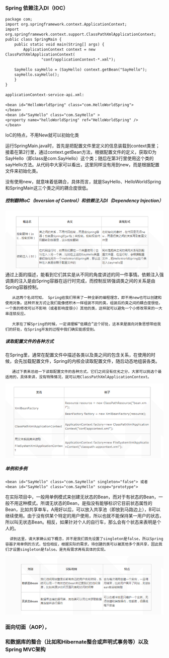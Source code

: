 ### Spring 依赖注入DI（IOC）

```
package com;
import org.springframework.context.ApplicationContext;
import org.springframework.context.support.ClassPathXmlApplicationContext;
public class SpringMain {
    public static void main(String[] args) {
        ApplicationContext context = new ClassPathXmlApplicationContext(
                "conf/applicationContext-*.xml");

    SayHello sayHello = (SayHello) context.getBean("SayHello");
    sayHello.sayHello();        
    }
}

applicationContext-service-api.xml:

<bean id="HelloWorldSpring" class="com.HelloWorldSpring">
</bean>
<bean id="SayHello" class="com.SayHello" >
<property name="helloWorldSpring" ref="HelloWorldSpring" />
</bean>
```
 IoC的特点，不用New就可以初始化类

运行SpringMain.java时，首先是把配置文件里定义的信息装载到context类里；接着在第2行里，通过context.getBean方法，根据配置文件的定义，获取ID为SayHello（即class是com.SayHello）这个类；随后在第3行里使用这个类的sayHello方法。从代码中大家可以看出，这里同样没有用到new，而是根据配置文件来初始化类。

 没有使用new，就意味着低耦合，具体而言，就是SayHello、HelloWorldSpring和SpringMain这三个类之间的耦合度很低。

##### 控制翻转IoC（Inversion of Control）和依赖注入DI（Dependency Injection）
![DI_IoC](DI_Ioc.png)
 通过上面的描述，能看到它们其实是从不同的角度讲述的同一件事情。依赖注入强调类的注入是由Spring容器在运行时完成，而控制反转强调类之间的关系是由Spring容器控制。

       从这两个名词可知， Spring给我们带来了一种全新的编程理念，即不用new也可以创建和使用对象。这种开发方式让我们能像搭积木一样组装不同的类，组装后的类之间的耦合度很低，一个类的修改可以不影响（或者影响度很小）其他的类，这样就可以避免一个小修改带来的一大串连锁反应。

       大家在了解Spring的时候，一定请理解“低耦合”这个好处，这本来是面向对象思想带给我们的好处，在Spring开发的过程中我们确实能感受到。
##### 读取配置文件的各种方式

在Spring里，通常在配置文件中描述各类以及类之间的包含关系，在使用的时候，会先加载配置文件，Spring的内核会读取配置文件，随后动态地组装各类。

       通过下表来总结一下读取配置文件的各种方式，它们之间没有优劣之分，大家可以挑选个最适用的，具体来讲，没有特殊情况，就可以用ClassPathXmlApplicationContext。
![读取配置文件方式](读取配置文件方式.png)

##### 单例和多例
```
<bean id="SayHello" class="com.SayHello" singleton="false"> 或者
<bean id="SayHello" class="com.SayHello" scope="prototype">
```
在实际项目中，一般用单例模式来创建无状态的Bean，而对于有状态的Bean，一般不用这种模式。所谓无状态的Bean，是指没有能够标识它目前状态属性的Bean，比如共享单车，A用好以后，可以放入共享池（即放到马路边上），B可以继续使用。由于没有供某个特定的用户使用，所以也就不能保持某一用户的状态，所以叫无状态Bean。相反，如果针对个人的自行车，那么会有个状态来表明是个人的。

      讲到这里，请大家确认如下概念，并不是我们首先设置了singleton是false，所以Spring容器才用单例的方式，恰恰相反，根据实际的需求，待创建的类可以被其他多个类共享，因此我们才设置singleton是false。是先有需求再有具体的实现。
![状态Bean](状态Bean.png)

### 面向切面（AOP），


### 和数据库的整合（比如和Hibernate整合或声明式事务等）以及Spring MVC架构